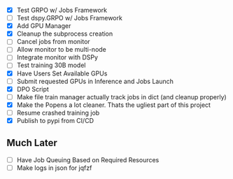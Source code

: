 - [x] Test GRPO w/ Jobs Framework
- [ ] Test dspy.GRPO w/ Jobs Framework
- [x] Add GPU Manager
- [x] Cleanup the subprocess creation
- [ ] Cancel jobs from monitor
- [ ] Allow monitor to be multi-node
- [ ] Integrate monitor with DSPy
- [ ] Test training 30B model
- [x] Have Users Set Available GPUs
- [ ] Submit requested GPUs in Inference and Jobs Launch
- [x] DPO Script
- [ ] Make file train manager actually track jobs in dict (and cleanup properly)
- [x] Make the Popens a lot cleaner. Thats the ugliest part of this project
- [ ] Resume crashed training job
- [x] Publish to pypi from CI/CD

## Much Later
- [ ] Have Job Queuing Based on Required Resources
- [ ] Make logs in json for jqfzf
